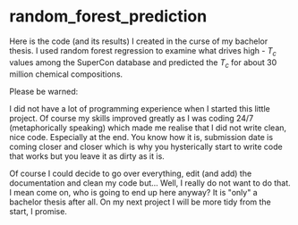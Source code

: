 # random_forest_prediction

Here is the code (and its results) I created in the curse of my bachelor thesis.
I used random forest regression to examine what drives high - $T_c$ values among the SuperCon
database and predicted the $T_c$ for about 30 million chemical compositions.

Please be warned: 

I did not have a lot of programming experience when I started this little project. 
Of course my skills improved greatly as I was coding 24/7 (metaphorically speaking) which made
me realise that I did not write clean, nice code. Especially at the end. You know how it is,
submission date is coming closer and closer which is why you hysterically start to write code 
that works but you leave it as dirty as it is. 

Of course I could decide to go over everything, edit (and add) the documentation and clean my code
but... Well, I really do not want to do that. I mean come on, who is going to end up here
anyway? It is "only" a bachelor thesis after all. 
On my next project I will be more tidy from the start, I promise.


